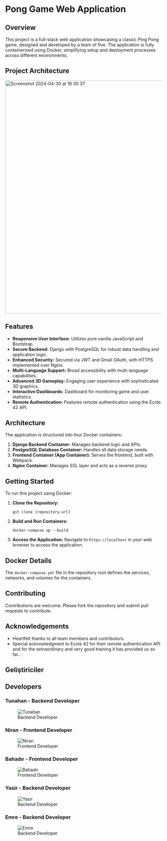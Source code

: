 
# Pong Game Web Application

## Overview

This project is a full-stack web application showcasing a classic Ping Pong game, designed and developed by a team of five. The application is fully containerized using Docker, simplifying setup and deployment processes across different environments.

## Project Architecture
<img width="750" alt="Screenshot 2024-04-30 at 16 00 37" src="https://github.com/emreyilmaz2/PingPongGame/assets/102359028/8061ba31-ac18-4537-afc4-639372805c36">

## Features

- **Responsive User Interface:** Utilizes pure vanilla JavaScript and Bootstrap.
- **Secure Backend:** Django with PostgreSQL for robust data handling and application logic.
- **Enhanced Security:** Secured via JWT and Gmail OAuth, with HTTPS implemented over Nginx.
- **Multi-Language Support:** Broad accessibility with multi-language capabilities.
- **Advanced 3D Gameplay:** Engaging user experience with sophisticated 3D graphics.
- **Interactive Dashboards:** Dashboard for monitoring game and user statistics.
- **Remote Authentication:** Features remote authentication using the Ecole 42 API.

## Architecture

The application is structured into four Docker containers:
1. **Django Backend Container:** Manages backend logic and APIs.
2. **PostgreSQL Database Container:** Handles all data storage needs.
3. **Frontend Container (App Container):** Serves the frontend, built with Webpack.
4. **Nginx Container:** Manages SSL layer and acts as a reverse proxy.

## Getting Started

To run this project using Docker:

1. **Clone the Repository:**
   ```
   git clone [repository-url]
   ```
2. **Build and Run Containers:**
   ```
   docker-compose up --build
   ```
3. **Access the Application:**
   Navigate to `https://localhost` in your web browser to access the application.

## Docker Details

The `docker-compose.yml` file in the repository root defines the services, networks, and volumes for the containers.

## Contributing

Contributions are welcome. Please fork the repository and submit pull requests to contribute.

## Acknowledgements
- Heartfelt thanks to all team members and contributors.
- Special acknowledgment to Ecole 42 for their remote authentication API and for the extraordinary and very good training it has provided us so far...

## Geliştiriciler
## Developers

### Tunahan - Backend Developer
<figure>
  <img src="https://github.com/Tunarwn.png?size=100" alt="Tunahan">
  <figcaption>Backend Developer</figcaption>
</figure>

### Niran - Frontend Developer
<figure>
  <img src="https://github.com/nirankalyoncu.png?size=100" alt="Niran">
  <figcaption>Frontend Developer</figcaption>
</figure>

### Bahadır - Frontend Developer
<figure>
  <img src="https://github.com/bahadirbolatt.png?size=100" alt="Bahadır">
  <figcaption>Frontend Developer</figcaption>
</figure>

### Yasir - Backend Developer
<figure>
  <img src="https://github.com/yasirkelesh.png?size=100" alt="Yasir">
  <figcaption>Backend Developer</figcaption>
</figure>

### Emre - Backend Developer
<figure>
  <img src="https://github.com/emreyilmaz2.png?size=100" alt="Emre">
  <figcaption>Backend Developer</figcaption>
</figure>
